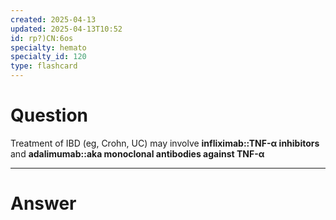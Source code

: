 ```yaml
---
created: 2025-04-13
updated: 2025-04-13T10:52
id: rp?)CN:6os
specialty: hemato
specialty_id: 120
type: flashcard
---
```


# Question
Treatment of IBD (eg, Crohn, UC) may involve **infliximab::TNF-α inhibitors** and **adalimumab::aka monoclonal antibodies against TNF-α**

---

# Answer
